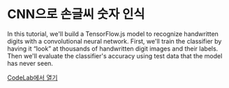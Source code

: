 # CNN으로 손글씨 숫자 인식

In this tutorial, we'll build a TensorFlow.js model to recognize handwritten digits with a convolutional neural network. First, we'll train the classifier by having it “look” at thousands of handwritten digit images and their labels. Then we'll evaluate the classifier's accuracy using test data that the model has never seen.

<a class="button button-white" href="https://codelabs.developers.google.com/codelabs/tfjs-training-classfication/index.html#0">CodeLab에서 열기</a>
